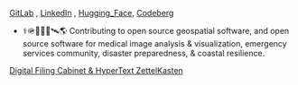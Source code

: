 [GitLab](https://gitlab.com/jph6366) ,  [LinkedIn](https://www.linkedin.com/in/jackson-hardee/) , [Hugging_Face](https://huggingface.co/Jphardee), [Codeberg](https://codeberg.org/jph6366)


- ⚕️🪖🛟🪸🩻🛰️🌎 Contributing to open source geospatial software, and open source software for medical image analysis & visualization, emergency services community, disaster preparedness, & coastal resilience.

[Digital Filing Cabinet & HyperText ZettelKasten](https://jph6366.github.io/filing-cabinet/)

